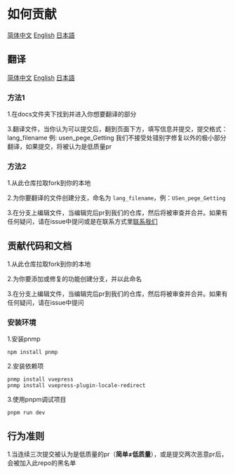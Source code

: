 # 如何贡献

[简体中文]() [English]() [日本語]()

## 翻译

<!--如果这里还没有你想要翻译的语言，请提出issue，我们会添加该语言-->
[简体中文]() [English](./github/contributing/CONTRIBUTING_EN#translation) [日本語](./github/contributing/CONTRIBUTING_JP.md)

### 方法1

1.在docs文件夹下找到并进入你想要翻译的部分

3.翻译文件，当你认为可以提交后，翻到页面下方，填写信息并提交，提交格式：lang_filename 例: usen_pege_Getting 我们不接受处错别字修复以外的极小部分翻译，如果提交，将被认为是低质量pr

### 方法2

1.从此仓库拉取fork到你的本地

2.为你要翻译的文件创建分支，命名为 `lang_filename`，例：`USen_pege_Getting`

3.在分支上编辑文件，当编辑完后pr到我们的仓库，然后将被审查并合并。如果有任何疑问，请在issue中提问或是在联系方式里[联系我们]()


## 贡献代码和文档


1.从此仓库拉取fork到你的本地

2.为你要添加或修复的功能创建分支，并以此命名

3.在分支上编辑文件，当编辑完后pr到我们的仓库，然后将被审查并合并。如果有任何疑问，请在issue中提问

### 安装环境

1.安装pnmp

```
npm install pnmp
```

2.安装依赖项

```
pnmp install vuepress
pnmp install vuepress-plugin-locale-redirect
```

3.使用pnpm调试项目

```
pnpm run dev
```



## 行为准则

1.当连续三次提交被认为是低质量的pr（**简单≠低质量**），或是提交两次恶意pr后，会被加入此repo的黑名单

